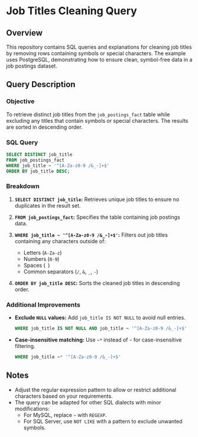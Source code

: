 # Job Titles Cleaning Query

## Overview
This repository contains SQL queries and explanations for cleaning job titles by removing rows containing symbols or special characters. The example uses PostgreSQL, demonstrating how to ensure clean, symbol-free data in a job postings dataset.

## Query Description

### Objective
To retrieve distinct job titles from the `job_postings_fact` table while excluding any titles that contain symbols or special characters. The results are sorted in descending order.

### SQL Query
```sql
SELECT DISTINCT job_title
FROM job_postings_fact
WHERE job_title ~ '^[A-Za-z0-9 /&_-]+$'
ORDER BY job_title DESC;
```

### Breakdown
1. **`SELECT DISTINCT job_title`:**
   Retrieves unique job titles to ensure no duplicates in the result set.

2. **`FROM job_postings_fact`:**
   Specifies the table containing job postings data.

3. **`WHERE job_title ~ '^[A-Za-z0-9 /&_-]+$'`:**
   Filters out job titles containing any characters outside of:
   - Letters (`A-Za-z`)
   - Numbers (`0-9`)
   - Spaces (` `)
   - Common separators (`/`, `&`, `_`, `-`)

4. **`ORDER BY job_title DESC`:**
   Sorts the cleaned job titles in descending order.

### Additional Improvements
- **Exclude `NULL` values:** Add `job_title IS NOT NULL` to avoid null entries.
  ```sql
  WHERE job_title IS NOT NULL AND job_title ~ '^[A-Za-z0-9 /&_-]+$'
  ```

- **Case-insensitive matching:** Use `~*` instead of `~` for case-insensitive filtering.
  ```sql
  WHERE job_title ~* '^[A-Za-z0-9 /&_-]+$'
  ```


## Notes
- Adjust the regular expression pattern to allow or restrict additional characters based on your requirements.
- The query can be adapted for other SQL dialects with minor modifications:
  - For MySQL, replace `~` with `REGEXP`.
  - For SQL Server, use `NOT LIKE` with a pattern to exclude unwanted symbols.


